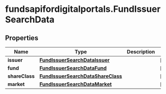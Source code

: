 # fundsapifordigitalportals.FundIssuerSearchData

## Properties

Name | Type | Description | Notes
------------ | ------------- | ------------- | -------------
**issuer** | [**FundIssuerSearchDataIssuer**](FundIssuerSearchDataIssuer.md) |  | [optional] 
**fund** | [**FundIssuerSearchDataFund**](FundIssuerSearchDataFund.md) |  | [optional] 
**shareClass** | [**FundIssuerSearchDataShareClass**](FundIssuerSearchDataShareClass.md) |  | [optional] 
**market** | [**FundIssuerSearchDataMarket**](FundIssuerSearchDataMarket.md) |  | [optional] 


